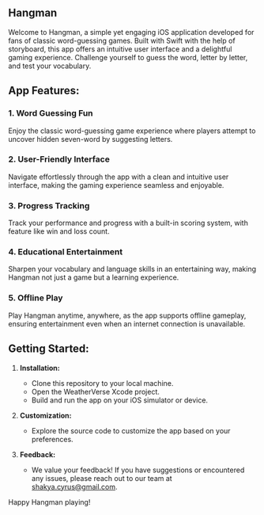 ## Hangman 
Welcome to Hangman, a simple yet engaging iOS application developed for fans of classic word-guessing games. Built with Swift with the help of storyboard, this app offers an intuitive user interface and a delightful gaming experience. Challenge yourself to guess the word, letter by letter, and test your vocabulary.

## App Features:

### 1. Word Guessing Fun
   Enjoy the classic word-guessing game experience where players attempt to uncover hidden seven-word by suggesting letters.

### 2. User-Friendly Interface
   Navigate effortlessly through the app with a clean and intuitive user interface, making the gaming experience seamless and enjoyable.

### 3. Progress Tracking
   Track your performance and progress with a built-in scoring system, with feature like win and loss count.

### 4. Educational Entertainment
   Sharpen your vocabulary and language skills in an entertaining way, making Hangman not just a game but a learning experience.

### 5. Offline Play
   Play Hangman anytime, anywhere, as the app supports offline gameplay, ensuring entertainment even when an internet connection is unavailable.

## Getting Started:

1. **Installation:**
    - Clone this repository to your local machine.
    - Open the WeatherVerse Xcode project.
    - Build and run the app on your iOS simulator or device.

2. **Customization:**
    - Explore the source code to customize the app based on your preferences.

3. **Feedback:**
    - We value your feedback! If you have suggestions or encountered any issues, please reach out to our team at [shakya.cyrus@gmail.com](mailto:shakya.cyrus@gmail.com).
   
Happy Hangman playing!
